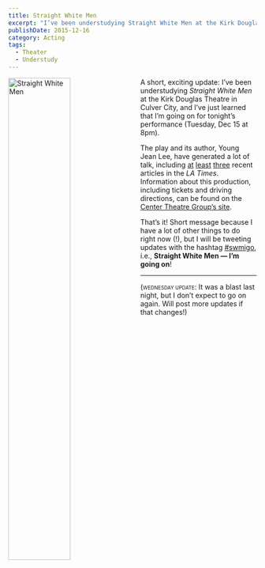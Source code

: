 ```yaml
---
title: Straight White Men
excerpt: "I’ve been understudying Straight White Men at the Kirk Douglas Theatre in Culver City, and I’ve just learned that I’m going on for tonight’s performance!"
publishDate: 2015-12-16
category: Acting
tags:
  - Theater
  - Understudy
---
```


<style>
  img[alt='Straight White Men'] {
    float: left;
    margin: 0 1rem 0 0;
    width: 50%;
  }
</style>

![Straight White Men](https://res.cloudinary.com/dv3qcy9ay/image/upload/v1463425865/2015/prod_SWM/SWMTitle.png)

A short, exciting update: I’ve been understudying _Straight White Men_ at the Kirk Douglas Theatre in Culver City, and I’ve just learned that I’m going on for tonight’s performance (Tuesday, Dec 15 at 8pm).

The play and its author, Young Jean Lee, have generated a lot of talk, including [at](http://www.latimes.com/entertainment/arts/la-ca-cm-new-american-playwrights-20151122-column.html) [least](http://www.latimes.com/entertainment/arts/la-et-cm-straight-white-men-review-20151124-column.html) [three](http://www.latimes.com/entertainment/arts/la-ca-cm-young-jean-lee-20151122-story.html) recent articles in the _LA Times_. Information about this production, including tickets and driving directions, can be found on the [Center Theatre Group’s site](https://www.centertheatregroup.org/tickets/kirk-douglas-theatre/2015-16/straight-white-men/).

That’s it! Short message because I have a lot of other things to do right now (!), but I will be tweeting updates with the hashtag [#swmigo](https://twitter.com/search?q=%23swmigo), i.e., **Straight White Men — I’m going on**!

<hr>

(<span style="font-variant: all-small-caps;">Wednesday update</span>: It was a blast last night, but I don’t expect to go on again. Will post more updates if that changes!)

